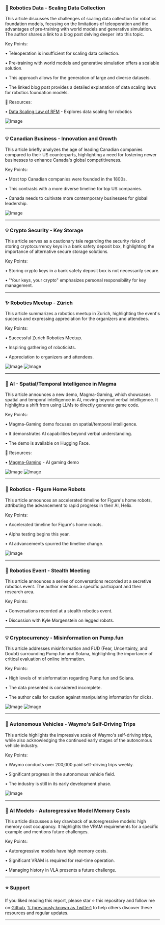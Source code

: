 ### 🤖 Robotics Data - Scaling Data Collection

This article discusses the challenges of scaling data collection for robotics foundation models, focusing on the limitations of teleoperation and the advantages of pre-training with world models and generative simulation.  The author shares a link to a blog post delving deeper into this topic.

Key Points:

• Teleoperation is insufficient for scaling data collection.


• Pre-training with world models and generative simulation offers a scalable solution.


• This approach allows for the generation of large and diverse datasets.


• The linked blog post provides a detailed explanation of data scaling laws for robotics foundation models.


🔗 Resources:

• [Data Scaling Law of RFM](https://haoruxue.github.io/data-scaling-law-of-rfm/) -  Explores data scaling for robotics


![Image](https://pbs.twimg.com/media/Gk0dQFMaoAMAvB1?format=jpg&name=small)



---

### 💡 Canadian Business - Innovation and Growth

This article briefly analyzes the age of leading Canadian companies compared to their US counterparts, highlighting a need for fostering newer businesses to enhance Canada's global competitiveness.


Key Points:

• Most top Canadian companies were founded in the 1800s.


• This contrasts with a more diverse timeline for top US companies.


•  Canada needs to cultivate more contemporary businesses for global leadership.



![Image](https://pbs.twimg.com/media/Gk0xVK-WAAAPbGo?format=jpg&name=small)



---

### 💡 Crypto Security - Key Storage

This article serves as a cautionary tale regarding the security risks of storing cryptocurrency keys in a bank safety deposit box, highlighting the importance of alternative secure storage solutions.

Key Points:

• Storing crypto keys in a bank safety deposit box is not necessarily secure.


•  "Your keys, your crypto" emphasizes personal responsibility for key management.



---

### ✨ Robotics Meetup - Zürich

This article summarizes a robotics meetup in Zurich, highlighting the event's success and expressing appreciation for the organizers and attendees.


Key Points:

• Successful Zurich Robotics Meetup.


• Inspiring gathering of roboticists.


• Appreciation to organizers and attendees.



![Image](https://pbs.twimg.com/media/Gk3GMWvWUAA0V2K?format=jpg&name=small)
![Image](https://pbs.twimg.com/media/Gk3GMWvW0AAfZ8Q?format=jpg&name=small)


---

### 🤖 AI - Spatial/Temporal Intelligence in Magma

This article announces a new demo, Magma-Gaming, which showcases spatial and temporal intelligence in AI, moving beyond verbal intelligence.  It highlights a shift from using LLMs to directly generate game code.

Key Points:

• Magma-Gaming demo focuses on spatial/temporal intelligence.


•  It demonstrates AI capabilities beyond verbal understanding.


• The demo is available on Hugging Face.


🔗 Resources:

• [Magma-Gaming](https://huggingface.co/spaces/microsoft/Magma-Gaming) - AI gaming demo


![Image](https://pbs.twimg.com/ext_tw_video_thumb/1895325427201384451/pu/img/cyf_a4EpHfLPThGb.jpg)
![Image](https://pbs.twimg.com/ext_tw_video_thumb/1895325427331186688/pu/img/tWnxQA26CyrOY2fU.jpg)


---

### 🚀 Robotics - Figure Home Robots

This article announces an accelerated timeline for Figure's home robots,  attributing the advancement to rapid progress in their AI, Helix.

Key Points:

• Accelerated timeline for Figure's home robots.


• Alpha testing begins this year.


• AI advancements spurred the timeline change.



![Image](https://pbs.twimg.com/tweet_video_thumb/Gk0AGYqa8AAq9Wa.jpg)


---

### 🤖 Robotics Event - Stealth Meeting

This article announces a series of conversations recorded at a secretive robotics event.  The author mentions a specific participant and their research area.

Key Points:

• Conversations recorded at a stealth robotics event.


• Discussion with Kyle Morgenstein on legged robots.


---

### 💡 Cryptocurrency - Misinformation on Pump.fun

This article addresses misinformation and FUD (Fear, Uncertainty, and Doubt) surrounding Pump.fun and Solana, highlighting the importance of critical evaluation of online information.

Key Points:

•  High levels of misinformation regarding Pump.fun and Solana.


•  The data presented is considered incomplete.


•  The author calls for caution against manipulating information for clicks.



![Image](https://pbs.twimg.com/media/GkyCytNWMAA7zoe?format=jpg&name=small)
![Image](https://pbs.twimg.com/media/GkyCytUW4AAyjnN?format=jpg&name=small)


---

### 🚀 Autonomous Vehicles - Waymo's Self-Driving Trips

This article highlights the impressive scale of Waymo's self-driving trips, while also acknowledging the continued early stages of the autonomous vehicle industry.

Key Points:

• Waymo conducts over 200,000 paid self-driving trips weekly.


•  Significant progress in the autonomous vehicle field.


•  The industry is still in its early development phase.


![Image](https://pbs.twimg.com/ext_tw_video_thumb/1895188081264697344/pu/img/CFhPg1ktQkhV9EGt.jpg)


---

### 🤖 AI Models - Autoregressive Model Memory Costs

This article discusses a key drawback of autoregressive models: high memory cost occupancy.  It highlights the VRAM requirements for a specific example and mentions future challenges.


Key Points:

• Autoregressive models have high memory costs.


•  Significant VRAM is required for real-time operation.


•  Managing history in VLA presents a future challenge.


---

### ⭐️ Support

If you liked reading this report, please star ⭐️ this repository and follow me on [Github](https://github.com/Drix10), [𝕏 (previously known as Twitter)](https://x.com/DRIX_10_) to help others discover these resources and regular updates.

---